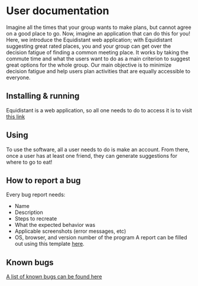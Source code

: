 # User documentation
Imagine all the times that your group wants to make plans, but cannot agree on a good place to go. Now, imagine an application that can do this for you! Here, we introduce the Equidistant web application; with Equidistant suggesting great rated places, you and your group can get over the decision fatigue of finding a common meeting place. It works by taking the commute time and what the users want to do as a main criterion to suggest great options for the whole group. Our main objective is to minimize decision fatigue and help users plan activities that are equally accessible to everyone.

## Installing & running
Equidistant is a web application, so all one needs to do to access it is to visit [this link](https://equidistant-403.github.io/equidistant/)

## Using
To use the software, all a user needs to do is make an account. From there, once a user has at least one friend, they can generate suggestions for where to go to eat!

## How to report a bug
Every bug report needs:
- Name
- Description
- Steps to recreate
- What the expected behavior was
- Applicable screenshots (error messages, etc)
- OS, browser, and version number of the program
A report can be filled out using this template [here](https://github.com/Equidistant-403/equidistant/issues/new?assignees=&labels=&template=bug-report.md&title=%5BBUG%5D+%3Cname%3E).

## Known bugs
[A list of known bugs can be found here](https://github.com/Equidistant-403/equidistant/issues)
